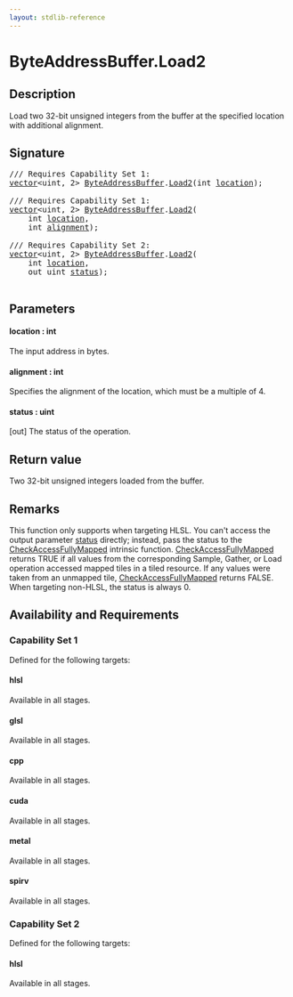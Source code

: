 ```yaml
---
layout: stdlib-reference
---
```


# ByteAddressBuffer\.Load2

## Description

Load two 32-bit unsigned integers from the buffer at the specified location
with additional alignment.



## Signature 

<pre>
/// Requires Capability Set 1:
<a href="../vector/index.html" class="code_type">vector</a>&lt;<span class="code_keyword">uint</span>, 2&gt; <a href="index.html" class="code_type">ByteAddressBuffer</a>.<a href="load2-0.html">Load2</a>(<span class="code_keyword">int</span> <a href="load2-0.html#decl-location" class="code_param">location</a>);

/// Requires Capability Set 1:
<a href="../vector/index.html" class="code_type">vector</a>&lt;<span class="code_keyword">uint</span>, 2&gt; <a href="index.html" class="code_type">ByteAddressBuffer</a>.<a href="load2-0.html">Load2</a>(
    <span class="code_keyword">int</span> <a href="load2-0.html#decl-location" class="code_param">location</a>,
    <span class="code_keyword">int</span> <a href="load2-0.html#decl-alignment" class="code_param">alignment</a>);

/// Requires Capability Set 2:
<a href="../vector/index.html" class="code_type">vector</a>&lt;<span class="code_keyword">uint</span>, 2&gt; <a href="index.html" class="code_type">ByteAddressBuffer</a>.<a href="load2-0.html">Load2</a>(
    <span class="code_keyword">int</span> <a href="load2-0.html#decl-location" class="code_param">location</a>,
    <span class="code_keyword">out</span> <span class="code_keyword">uint</span> <a href="load2-0.html#decl-status" class="code_param">status</a>);

</pre>

## Parameters

####  <a id="decl-location"></a>location  : int
The input address in bytes.

####  <a id="decl-alignment"></a>alignment  : int
Specifies the alignment of the location, which must be a multiple of 4.

####  <a id="decl-status"></a>status  : uint
\[out\] The status of the operation.


## Return value
Two 32-bit unsigned integers loaded from the buffer.


## Remarks

This function only supports when targeting HLSL.
You can't access the output parameter <span class='code'><a href="load2-0.html#decl-status" class="code_param">status</a></span> directly; instead,
pass the status to the <span class='code'><a href="../../global-decls/checkaccessfullymapped-05bg.html">CheckAccessFullyMapped</a></span> intrinsic function.
<span class='code'><a href="../../global-decls/checkaccessfullymapped-05bg.html">CheckAccessFullyMapped</a></span> returns TRUE if all values from the corresponding Sample,
Gather, or Load operation accessed mapped tiles in a tiled resource.
If any values were taken from an unmapped tile, <span class='code'><a href="../../global-decls/checkaccessfullymapped-05bg.html">CheckAccessFullyMapped</a></span> returns FALSE.
When targeting non-HLSL, the status is always 0.


## Availability and Requirements

### Capability Set 1

Defined for the following targets:

#### hlsl
Available in all stages.

#### glsl
Available in all stages.

#### cpp
Available in all stages.

#### cuda
Available in all stages.

#### metal
Available in all stages.

#### spirv
Available in all stages.


### Capability Set 2

Defined for the following targets:

#### hlsl
Available in all stages.




